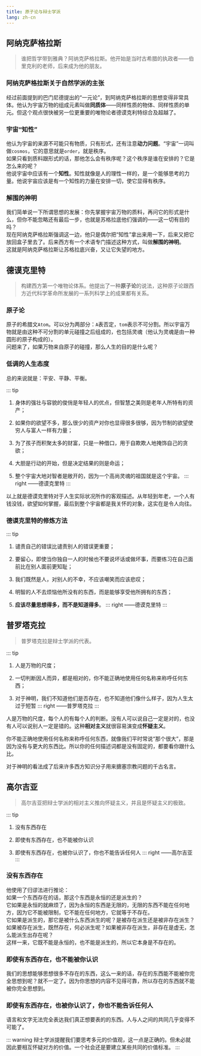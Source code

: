 ```yaml
---
title: 原子论与辩士学派
lang: zh-cn
---
```


## 阿纳克萨格拉斯

> 谁把哲学带到雅典？阿纳克萨格拉斯。他开始是当时古希腊的执政者——伯里克利的老师，后来成为他的朋友。

### 阿纳克萨格拉斯关于自然学派的主张

经过前面提到的巴门尼德提出的“一元论”，到阿纳克萨格拉斯的思想变得非常具体。他认为宇宙万物的组成元素叫做**同质体**——同样性质的物体、同样性质的单元。但这个观点很快被另一位更重要的唯物论者德谟克利特综合及超越了。  

### 宇宙“知性”

他认为宇宙的来源不可能只有物质，只有形式，还有注意**动力问题**。“宇宙”一词叫做`cosmos`，它的意思就是`order`，就是秩序。  
如果只看到质料跟形式的话，那他怎么会有秩序呢？这个秩序是谁在安排的？它是怎么来的呢？  
他说宇宙中应该有一个**知性**。知性就像是人的理性一样的，是一个能够思考的力量。他说宇宙应该是有一个知性的力量在安排一切，使它显得有秩序。  

### 解围的神明

我们简单说一下所谓思想的发展：你先掌握宇宙万物的质料，再问它的形式是什么，但你不能忽略还有最后一步，也就是苏格拉底他们强调的——这一切有目的吗？  
现在阿纳克萨格拉斯强调这一边，他只是偶尔把“知性”拿出来用一下，后来又把它放回盒子里去了。后来西方有一个术语专门描述这种方式，叫做**解围的神明**。  
这就是阿纳克萨格拉斯让苏格拉底兴奋，又让它失望的地方。


## 德谟克里特

> 构建西方第一个唯物论体系。他提出了一种**原子论**的说法，这种原子论跟西方近代科学革命所发展的一系列科学上的成果都有关系。

### 原子论

原子的希腊文`Atom`。可以分为两部分：`A`表否定，`tom`表示不可分割。所以宇宙万物就是由这种不可分割的单元碰撞之后组成的，也包括灵魂（他认为灵魂是由一种圆形的原子构成的）。  
问题来了，如果万物来自原子的碰撞，那么人生的目的是什么呢？

### 低调的人生态度

总的来说就是：平安、平静、平衡。  

::: tip
1. 身体的强壮与容貌的俊俏是年轻人的优点，但智慧之美则是老年人所特有的资产；

2. 如果你的欲望不多，那么很少的资产对你也显得很多很够，因为节制的欲望使穷人与富人一样有力量；

3. 为了孩子而积聚太多的财富，只是一种借口，用于自欺欺人地掩饰自己的贪欲；

4. 大胆是行动的开始，但是决定结果的则是命运；

5. 整个宇宙大地对智者是敞开的，因为一个高尚灵魂的祖国就是这个宇宙。
::: right
——德谟克里特
:::

以上就是德谟克里特对于人生实际状况所作的客观描述。从年轻到年老，一个人有钱没钱，欲望如何掌握，最后到整个宇宙都是我关怀的对象，这实在是令人向往。

### 德谟克里特的修炼方法

::: tip
1. 谴责自己的错误比谴责别人的错误更重要；

2. 要留心，即使当你独自一人的时候也不要说坏话或做坏事，而要练习在自己面前比在别人面前更知耻；

3. 我们既然是人，对别人的不幸，不应该嘲笑而应该悲叹；

4. 明智的人不去烦恼他所没有的东西，而是能够享受他所拥有的东西；

5. **应该尽量思想得多，而不是知道得多**。
::: right
——德谟克里特
:::


## 普罗塔克拉

> 普罗塔克拉是辩士学派的代表。

::: tip
1. 人是万物的尺度；

2. 一切判断因人而异，都是相对的，你不能正确地使用任何名称来称呼任何东西；

3. 对于神明，我们不知道他们是否存在，也不知道他们像什么样子，因为人生太过于短暂
::: right
——普罗塔克拉
:::

人是万物的尺度，每个人的有每个人的判断。没有人可以说自己一定是对的，也没有人可以说别人一定是错的。这种**相对主义**就很容易演变成**怀疑主义**。  

你不能正确地使用任何名称来称呼任何东西，就像我们平时常说“那个很大”，那是因为没有与更大的东西比。所以你的任何描述词都是没有固定的，都要看你跟什么比。

对于神明的看法成了后来许多西方知识分子用来搪塞宗教问题的千古名言。


## 高尔吉亚

> 高尔吉亚把辩士学派的相对主义推向怀疑主义，并且是怀疑主义的极致。

::: tip
1. 没有东西存在

2. 即使有东西存在，也不能被你认识

3. 即使有东西存在，也被你认识了，你也不能告诉任何人
::: right
——高尔吉亚
:::

### 没有东西存在

他使用了归谬法进行推论：  
如果一个东西存在的话，那这个东西是永恒的还是派生的？  
它如果是永恒的就麻烦了，因为永恒的东西是无限的，无限的东西不能在任何地方，因为它不能被限制，它不能在任何地方，它就等于不存在。  
它如果是派生的，那它是被什么东西派生的呢？是被存在派生还是被非存在派生？如果被存在派生，既然存在，何必派生呢？如果被非存在派生，非存在是虚无，怎么能派生出存在呢？  
这样一来，它既不能是永恒的，也不能是派生的，所以它本身是不存在的。

### 即使有东西存在，也不能被你认识

我们的思想能够思想很多不存在的东西，这么一来的话，存在的东西能不能被你完全思想到呢？就不一定了。因为你思想的内容不见得可靠，所以存在的东西就不能被你完全思想到。

### 即使有东西存在，也被你认识了，你也不能告诉任何人

语言和文字无法完全表达我们真正想要表的的东西。人与人之间的共同几乎变得不可能了。


::: warning
辩士学派提醒我们要思考多元的价值观，这一点是正确的。但未必就因此要相互怀疑对方的价值。一个社会还是要建立某些共同的价值标准。
:::



